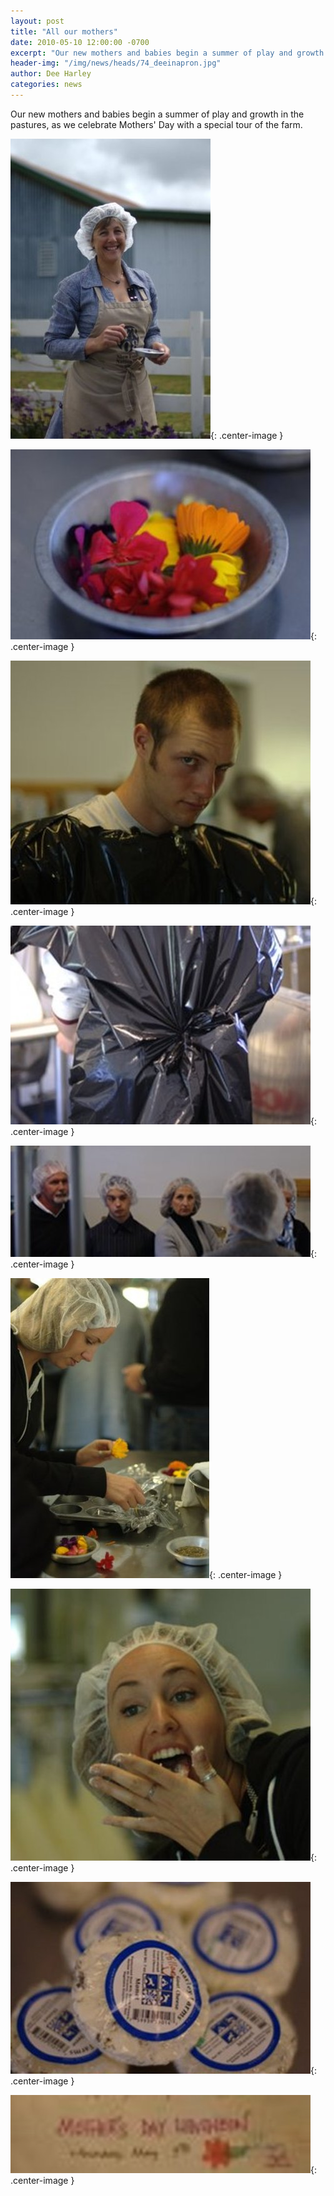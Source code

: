 ```yaml
---
layout: post
title: "All our mothers"
date: 2010-05-10 12:00:00 -0700
excerpt: "Our new mothers and babies begin a summer of play and growth in the pastures, as we celebrate ..."
header-img: "/img/news/heads/74_deeinapron.jpg"
author: Dee Harley
categories: news
---
```

Our new mothers and babies begin a summer of play and growth in the
pastures, as we celebrate Mothers' Day with a special tour of the
farm.

![image](/img/news/74_deeinapron.jpg){: .center-image }

![image](/img/news/74_bowlflowers.jpg){: .center-image }

![image](/img/news/74_ben.jpg){: .center-image }

![image](/img/news/74_chloeinbag.jpg){: .center-image }

![image](/img/news/74_tourindairy.jpg){: .center-image }

![image](/img/news/74_makingcheese.jpg){: .center-image }

![image](/img/news/74_denisedaughter.jpg){: .center-image }

![image](/img/news/74_theircheeses.jpg){: .center-image }

![image](/img/news/74_luncheon.jpg){: .center-image }

